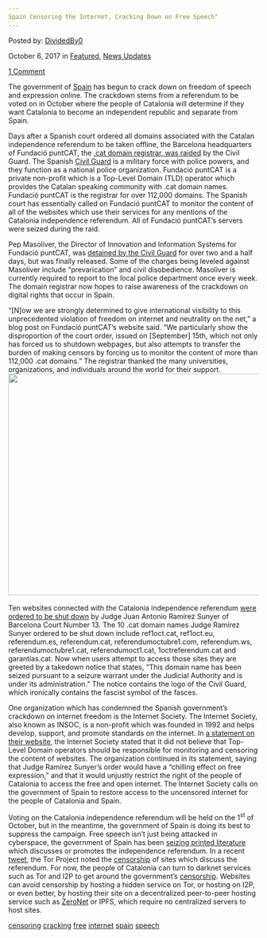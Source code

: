 ```yaml
---
Spain Censoring the Internet, Cracking Down on Free Speech"
---
```

<article class="post-listing post-22955 post type-post status-publish format-standard has-post-thumbnail hentry 
 tag-censoring tag-cracking tag-free tag-internet tag-spain tag-speech">
    
<div class="post-inner">
    
    
        
<span>Posted by: <a href="https://www.deepdotweb.com/author/dividedby0/" title="">DividedBy0 </a></span>
    
    
<span>October 6, 2017</span>
<span>in <a href="https://www.deepdotweb.com/category/deepdot-news/" rel="category tag">Featured</a>, <a href="https://www.deepdotweb.com/category/news-updates/" rel="category tag">News Updates</a></span>
    
<span><a href="https://www.deepdotweb.com/2017/10/06/spain-censoring-internet-cracking-free-speech/#comments">1 Comment</a></span>
</p>
<div class="clear"></div>
    
    
    
<p>The government of <a href="https://www.deepdotweb.com/tag/spain/">Spain</a> has begun to crack down on freedom of speech and expression online. The crackdown stems from a referendum to be voted on in October where the people of Catalonia will determine if they want Catalonia to become an independent republic and separate from Spain.</p>
<p>Days after a Spanish court ordered all domains associated with the Catalan independence referendum to be taken offline, the Barcelona headquarters of Fundació puntCAT, the <a href="https://www.internetnews.me/2017/09/20/dotcat-registry-offices-raided-spanish-police/">.cat domain registrar, was raided</a> by the Civil Guard. The Spanish <a href="https://en.wikipedia.org/wiki/Civil_Guard_(Spain)">Civil Guard</a> is a military force with police powers, and they function as a national police organization. Fundació puntCAT is a private non-profit which is a Top-Level Domain (TLD) operator which provides the Catalan speaking community with .cat domain names. Fundació puntCAT is the registrar for over 112,000 domains. The Spanish court has essentially called on Fundació puntCAT to monitor the content of all of the websites which use their services for any mentions of the Catalonia independence referendum. All of Fundació puntCAT’s servers were seized during the raid.</p>
<p>Pep Masoliver, the Director of Innovation and Information Systems for Fundació puntCAT, was <a href="http://fundacio.cat/en/news/our-director-innovation-and-information-systems-has-been-released">detained by the Civil Guard</a> for over two and a half days, but was finally released. Some of the charges being leveled against Masoliver include “prevarication” and civil disobedience. Masoliver is currently required to report to the local police department once every week. The domain registrar now hopes to raise awareness of the crackdown on digital rights that occur in Spain.</p>
<p>“[N]ow we are strongly determined to give international visibility to this unprecedented violation of freedom on internet and neutrality on the net,” a blog post on Fundació puntCAT’s website said. “We particularly show the disproportion of the court order, issued on [September] 15th, which not only has forced us to shutdown webpages, but also attempts to transfer the burden of making censors by forcing us to monitor the content of more than 112,000 .cat domains.” The registrar thanked the many universities, organizations, and individuals around the world for their support. <img class="wp-image-22958 aligncenter" src="/imgs/2017/10/word-image-10.png" width="755" height="446" srcset="/imgs/2017/10/word-image-10.png 967w, /imgs/2017/10/word-image-10-300x177.png 300w" sizes="(max-width: 755px) 100vw, 755px" /></p>
<p>Ten websites connected with the Catalonia independence referendum <a href="https://translate.google.com/translate?sl=es&amp;tl=en&amp;js=y&amp;prev=_t&amp;hl=en&amp;ie=UTF-8&amp;u=http%3A%2F%2Fwww.elnacional.cat%2Fes%2Fpolitica%2Fjuez-proveedoras-bloquear-10-webs-referendum_192105_102.html&amp;edit-text=">were ordered to be shut down</a> by Judge Juan Antonio Ramírez Sunyer of Barcelona Court Number 13. The 10 .cat domain names Judge Ramírez Sunyer ordered to be shut down include ref1oct.cat, ref1oct.eu, referendum.es, referendum.cat, referendumoctubre1.com, referendum.ws, referendumoctubre1.cat, referendumoct1.cat, 1octreferendum.cat and garantías.cat. Now when users attempt to access those sites they are greeted by a takedown notice that states, “This domain name has been seized pursuant to a seizure warrant under the Judicial Authority and is under its administration.” The notice contains the logo of the Civil Guard, which ironically contains the fascist symbol of the fasces.</p>
<p>One organization which has condemned the Spanish government’s crackdown on internet freedom is the Internet Society. The Internet Society, also known as INSOC, is a non-profit which was founded in 1992 and helps develop, support, and promote standards on the internet. In <a href="https://www.internetsociety.org/news/statements/2017/internet-society-statement-internet-blocking-measures-catalonia-spain/">a statement on their website</a>, the Internet Society stated that it did not believe that Top-Level Domain operators should be responsible for monitoring and censoring the content of websites. The organization continued in its statement, saying that Judge Ramírez Sunyer’s order would have a “chilling effect on free expression,” and that it would unjustly restrict the right of the people of Catalonia to access the free and open internet. The Internet Society calls on the government of Spain to restore access to the uncensored internet for the people of Catalonia and Spain.</p>
<p>Voting on the Catalonia independence referendum will be held on the 1<sup>st</sup> of October, but in the meantime, the government of Spain is doing its best to suppress the campaign. Free speech isn’t just being attacked in cyberspace, the government of Spain has been <a href="http://www.businessinsider.com/r-spains-prosecutor-warns-over-catalonia-referendum-as-leaflets-seized-2017-9">seizing printed literature</a> which discusses or promotes the independence referendum. In a recent <a href="https://twitter.com/torproject/status/908451056866209792?lang=en">tweet</a>, the Tor Project noted the <a href="https://www.deepdotweb.com/2016/12/21/pluggable-transports-tor-dodging-censorship/">censorship</a> of sites which discuss the referendum. For now, the people of Catalonia can turn to darknet services such as Tor and I2P to get around the government’s <a href="https://www.deepdotweb.com/tag/censorship/">censorship</a>. Websites can avoid censorship by hosting a hidden service on Tor, or hosting on I2P, or even better, by hosting their site on a decentralized peer-to-peer hosting service such as <a href="https://www.deepdotweb.com/2016/12/24/zeronet-disrupting-world-wide-web-kptx/">ZeroNet</a> or IPFS, which require no centralized servers to host sites.</p>
    
    
</div><!-- .entry /-->
<a href="https://www.deepdotweb.com/tag/censoring/" rel="tag">censoring</a> <a href="https://www.deepdotweb.com/tag/cracking/" rel="tag">cracking</a> <a href="https://www.deepdotweb.com/tag/free/" rel="tag">free</a> <a href="https://www.deepdotweb.com/tag/internet/" rel="tag">internet</a> <a href="https://www.deepdotweb.com/tag/spain/" rel="tag">spain</a> <a href="https://www.deepdotweb.com/tag/speech/" rel="tag">speech</a></span>				<span style="display:none" class="updated">2017-10-06</span>
<div style="display:none" class="vcard author" itemprop="author" itemscope itemtype="http://schema.org/Person"><strong class="fn" itemprop="name"><a href="https://www.deepdotweb.com/author/dividedby0/" title="Posts by DividedBy0" rel="author">DividedBy0</a></strong></div>
    
    
</div><!-- .post-inner -->
</article><!-- .post-listing -->

